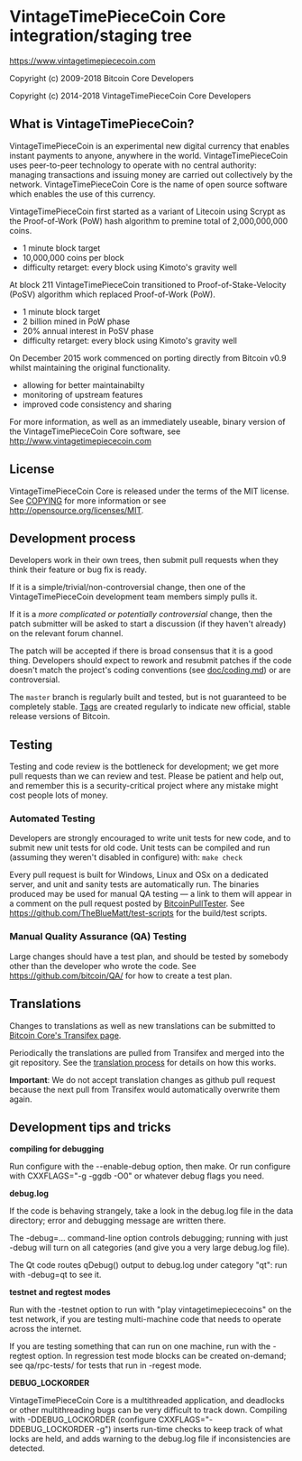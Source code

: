VintageTimePieceCoin Core integration/staging tree
=====================================

https://www.vintagetimepiececoin.com

Copyright (c) 2009-2018 Bitcoin Core Developers

Copyright (c) 2014-2018 VintageTimePieceCoin Core Developers

What is VintageTimePieceCoin?
----------------

VintageTimePieceCoin is an experimental new digital currency that enables instant payments to
anyone, anywhere in the world. VintageTimePieceCoin uses peer-to-peer technology to operate
with no central authority: managing transactions and issuing money are carried
out collectively by the network. VintageTimePieceCoin Core is the name of open source
software which enables the use of this currency.

VintageTimePieceCoin first started as a variant of Litecoin using Scrypt as
the Proof-of-Work (PoW) hash algorithm to premine total of 2,000,000,000 coins.
 - 1 minute block target
 - 10,000,000 coins per block
 - difficulty retarget: every block using Kimoto's gravity well


At block 211 VintageTimePieceCoin transitioned to Proof-of-Stake-Velocity (PoSV)
algorithm which replaced Proof-of-Work (PoW).
 - 1 minute block target
 - 2 billion mined in PoW phase
 - 20% annual interest in PoSV phase
 - difficulty retarget: every block using Kimoto's gravity well

On December 2015 work commenced on porting directly from Bitcoin v0.9 whilst maintaining the original functionality.
 - allowing for better maintainabilty
 - monitoring of upstream features
 - improved code consistency and sharing

For more information, as well as an immediately useable, binary version of
the VintageTimePieceCoin Core software, see http://www.vintagetimepiececoin.com

License
-------

VintageTimePieceCoin Core is released under the terms of the MIT license. See [COPYING](COPYING) for more
information or see http://opensource.org/licenses/MIT.

Development process
-------------------

Developers work in their own trees, then submit pull requests when they think
their feature or bug fix is ready.

If it is a simple/trivial/non-controversial change, then one of the VintageTimePieceCoin
development team members simply pulls it.

If it is a *more complicated or potentially controversial* change, then the patch
submitter will be asked to start a discussion (if they haven't already) on the relevant forum channel.

The patch will be accepted if there is broad consensus that it is a good thing.
Developers should expect to rework and resubmit patches if the code doesn't
match the project's coding conventions (see [doc/coding.md](doc/coding.md)) or are
controversial.

The `master` branch is regularly built and tested, but is not guaranteed to be
completely stable. [Tags](https://github.com/vintagetimepiececoin-project/vintagetimepiececoin/tags) are created
regularly to indicate new official, stable release versions of Bitcoin.

Testing
-------

Testing and code review is the bottleneck for development; we get more pull
requests than we can review and test. Please be patient and help out, and
remember this is a security-critical project where any mistake might cost people
lots of money.

### Automated Testing

Developers are strongly encouraged to write unit tests for new code, and to
submit new unit tests for old code. Unit tests can be compiled and run (assuming they weren't disabled in configure) with: `make check`

Every pull request is built for Windows, Linux and OSx on a dedicated server,
and unit and sanity tests are automatically run. The binaries produced may be
used for manual QA testing — a link to them will appear in a comment on the
pull request posted by [BitcoinPullTester](https://github.com/BitcoinPullTester). See https://github.com/TheBlueMatt/test-scripts
for the build/test scripts.

### Manual Quality Assurance (QA) Testing

Large changes should have a test plan, and should be tested by somebody other
than the developer who wrote the code.
See https://github.com/bitcoin/QA/ for how to create a test plan.

Translations
------------

Changes to translations as well as new translations can be submitted to
[Bitcoin Core's Transifex page](https://www.transifex.com/projects/p/bitcoin/).

Periodically the translations are pulled from Transifex and merged into the git repository. See the
[translation process](doc/translation_process.md) for details on how this works.

**Important**: We do not accept translation changes as github pull request because the next
pull from Transifex would automatically overwrite them again.

Development tips and tricks
---------------------------

**compiling for debugging**

Run configure with the --enable-debug option, then make. Or run configure with
CXXFLAGS="-g -ggdb -O0" or whatever debug flags you need.

**debug.log**

If the code is behaving strangely, take a look in the debug.log file in the data directory;
error and debugging message are written there.

The -debug=... command-line option controls debugging; running with just -debug will turn
on all categories (and give you a very large debug.log file).

The Qt code routes qDebug() output to debug.log under category "qt": run with -debug=qt
to see it.

**testnet and regtest modes**

Run with the -testnet option to run with "play vintagetimepiececoins" on the test network, if you
are testing multi-machine code that needs to operate across the internet.

If you are testing something that can run on one machine, run with the -regtest option.
In regression test mode blocks can be created on-demand; see qa/rpc-tests/ for tests
that run in -regest mode.

**DEBUG_LOCKORDER**

VintageTimePieceCoin Core is a multithreaded application, and deadlocks or other multithreading bugs
can be very difficult to track down. Compiling with -DDEBUG_LOCKORDER (configure
CXXFLAGS="-DDEBUG_LOCKORDER -g") inserts run-time checks to keep track of what locks
are held, and adds warning to the debug.log file if inconsistencies are detected.
